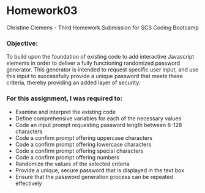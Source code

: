 # Homework03
Christine Clemens - Third Homework Submission for SCS Coding Bootcamp

### Objective:
To build upon the foundation of existing code to add interactive Javascript elements in order to deliver a fully functioning randomized password generator. This generator is intended to request specific user input, and use this input to successfully provide a unique password that meets these criteria, thereby providing an added layer of security.

### For this assignment, I was required to:
* Examine and interpret the existing code
* Define comprehensive variables for each of the necessary values 
* Code an input prompt requesting password length between 8-128 characters
* Code a confirm prompt offering uppercase characters
* Code a confirm prompt offering lowercase characters
* Code a confirm prompt offering special characters
* Code a confirm prompt offering numbers
* Randomize the values of the selected criteria
* Provide a unique, secure password that is displayed in the text box
* Ensure that the password generation process can be repeated effectively